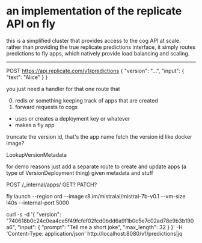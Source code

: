 # an implementation of the replicate API on fly

this is a simplified cluster that provides access to the cog API at scale. rather than providing the true replicate predictions interface, it simply routes predictions to fly apps, which natively provide load balancing and scaling.

---

POST https://api.replicate.com/v1/predictions
{
  "version": "...",
  "input": {
    "text": "Alice"
  }
}

you just need a handler for that one route that

0) redis or something keeping track of apps that are created
1) forward requests to cogs
- uses or creates a deployment key or whatever
- makes a fly app


truncate the version id, that's the app name
fetch the version id like docker image?

LookupVersionMetadata

for demo reasons just add a separate route to create and update apps (a type of VersionDeployment thing) given metadata and stuff

POST /_internal/apps/<version>
GET?
PATCH?

fly launch --region ord --image r8.im/mistralai/mistral-7b-v0.1 --vm-size l40s --internal-port 5000

curl -s -d '{ "version": "740618b0c24c0ea4ce5f49fcfef02fcd0bdd6a9f1b0c5e7c02ad78e9b3b190a6", "input": { "prompt": "Tell me a short joke", "max_length": 32 } }' -H 'Content-Type: application/json' http://localhost:8080/v1/predictions|jq
